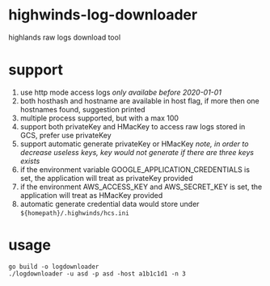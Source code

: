 # highwinds-log-downloader

highlands raw logs download tool

# support

1. use http mode access logs _only availabe before 2020-01-01_
2. both hosthash and hostname are available in host flag, if more then one hostnames found, suggestion printed
3. multiple process supported, but with a max 100
4. support both privateKey and HMacKey to access raw logs stored in GCS, prefer use privateKey
5. support automatic generate privateKey or HMacKey _note, in order to decrease useless keys, key would not generate if there are three keys exists_
6. if the environment variable GOOGLE_APPLICATION_CREDENTIALS is set, the application will treat as privateKey provided
7. if the environment AWS_ACCESS_KEY and AWS_SECRET_KEY is set, the application will treat as HMacKey provided
8. automatic generate credential data would store under `${homepath}/.highwinds/hcs.ini`

# usage

    go build -o logdownloader
    ./logdownloader -u asd -p asd -host a1b1c1d1 -n 3
